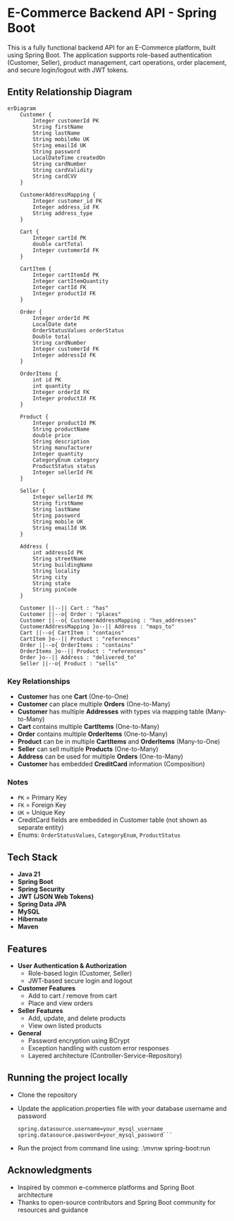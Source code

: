 #  E-Commerce Backend API - Spring Boot
This is a fully functional backend API for an E-Commerce platform, built using Spring Boot. The application supports role-based authentication (Customer, Seller), product management, cart operations, order placement, and secure login/logout with JWT tokens.


## Entity Relationship Diagram

```mermaid
erDiagram
    Customer {
        Integer customerId PK
        String firstName
        String lastName
        String mobileNo UK
        String emailId UK
        String password
        LocalDateTime createdOn
        String cardNumber
        String cardValidity
        String cardCVV
    }
    
    CustomerAddressMapping {
        Integer customer_id FK
        Integer address_id FK
        String address_type
    }
    
    Cart {
        Integer cartId PK
        double cartTotal
        Integer customerId FK
    }
    
    CartItem {
        Integer cartItemId PK
        Integer cartItemQuantity
        Integer cartId FK
        Integer productId FK
    }
    
    Order {
        Integer orderId PK
        LocalDate date
        OrderStatusValues orderStatus
        Double total
        String cardNumber
        Integer customerId FK
        Integer addressId FK
    }
    
    OrderItems {
        int id PK
        int quantity
        Integer orderId FK
        Integer productId FK
    }
    
    Product {
        Integer productId PK
        String productName
        double price
        String description
        String manufacturer
        Integer quantity
        CategoryEnum category
        ProductStatus status
        Integer sellerId FK
    }
    
    Seller {
        Integer sellerId PK
        String firstName
        String lastName
        String password
        String mobile UK
        String emailId UK
    }
    
    Address {
        int addressId PK
        String streetName
        String buildingName
        String locality
        String city
        String state
        String pinCode
    }
    
    Customer ||--|| Cart : "has"
    Customer ||--o{ Order : "places"
    Customer ||--o{ CustomerAddressMapping : "has_addresses"
    CustomerAddressMapping }o--|| Address : "maps_to"
    Cart ||--o{ CartItem : "contains"
    CartItem }o--|| Product : "references"
    Order ||--o{ OrderItems : "contains"
    OrderItems }o--|| Product : "references"
    Order }o--|| Address : "delivered_to"
    Seller ||--o{ Product : "sells"
```


### Key Relationships

- **Customer** has one **Cart** (One-to-One)
- **Customer** can place multiple **Orders** (One-to-Many)
- **Customer** has multiple **Addresses** with types via mapping table (Many-to-Many)
- **Cart** contains multiple **CartItems** (One-to-Many)
- **Order** contains multiple **OrderItems** (One-to-Many)
- **Product** can be in multiple **CartItems** and **OrderItems** (Many-to-One)
- **Seller** can sell multiple **Products** (One-to-Many)
- **Address** can be used for multiple **Orders** (One-to-Many)
- **Customer** has embedded **CreditCard** information (Composition)


### Notes

- `PK` = Primary Key
- `FK` = Foreign Key
- `UK` = Unique Key
- CreditCard fields are embedded in Customer table (not shown as separate entity)
- Enums: `OrderStatusValues`, `CategoryEnum`, `ProductStatus`

##  Tech Stack

- **Java 21**
- **Spring Boot**
- **Spring Security**
- **JWT (JSON Web Tokens)**
- **Spring Data JPA**
- **MySQL**
- **Hibernate**
- **Maven**


##  Features

- **User Authentication & Authorization**
  - Role-based login (Customer, Seller)
  - JWT-based secure login and logout
- **Customer Features**
  - Add to cart / remove from cart
  - Place and view orders
- **Seller Features**
  - Add, update, and delete products
  - View own listed products
- **General**
  - Password encryption using BCrypt
  - Exception handling with custom error responses
  - Layered architecture (Controller-Service-Repository)
 

## Running the project locally
- Clone the repository
- Update the application.properties file with your database username and password

  ```spring.datasource.url=jdbc:mysql://localhost:3306/ecommerce
  spring.datasource.username=your_mysql_username
  spring.datasource.password=your_mysql_password```

- Run the project from command line using: .\mvnw spring-boot:run


## Acknowledgments

- Inspired by common e-commerce platforms and Spring Boot architecture
- Thanks to open-source contributors and Spring Boot community for resources and guidance



